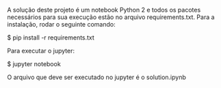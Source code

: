 A solução deste projeto é um notebook Python 2 e todos os pacotes
necessários para sua execução estão no arquivo requirements.txt. Para
a instalação, rodar o seguinte comando:

$ pip install -r requirements.txt

Para executar o jupyter:

$ jupyter notebook

O arquivo que deve ser executado no jupyter é o solution.ipynb
